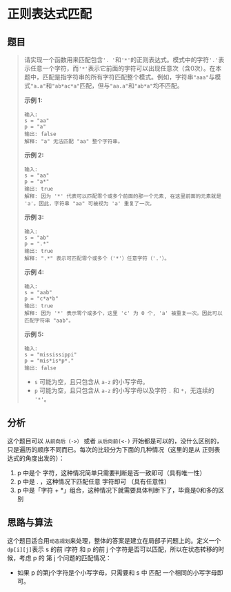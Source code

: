 # 正则表达式匹配

## 题目

>
> 请实现一个函数用来匹配包含`'. '`和`'*'`的正则表达式。模式中的字符`'.'`表示任意一个字符，而`'*'`表示它前面的字符可以出现任意次（含0次）。在本题中，匹配是指字符串的所有字符匹配整个模式。例如，字符串`"aaa"`与模式`"a.a"`和`"ab*ac*a"`匹配，但与`"aa.a"`和`"ab*a"`均不匹配。
>
> **示例 1:**
>
> ```
> 输入:
> s = "aa"
> p = "a"
> 输出: false
> 解释: "a" 无法匹配 "aa" 整个字符串。
> ```
>
> **示例 2:**
>
> ```
> 输入:
> s = "aa"
> p = "a*"
> 输出: true
> 解释: 因为 '*' 代表可以匹配零个或多个前面的那一个元素, 在这里前面的元素就是 'a'。因此，字符串 "aa" 可被视为 'a' 重复了一次。
> ```
>
> **示例 3:**
>
> ```
> 输入:
> s = "ab"
> p = ".*"
> 输出: true
> 解释: ".*" 表示可匹配零个或多个（'*'）任意字符（'.'）。
> ```
>
> **示例 4:**
>
> ```
> 输入:
> s = "aab"
> p = "c*a*b"
> 输出: true
> 解释: 因为 '*' 表示零个或多个，这里 'c' 为 0 个, 'a' 被重复一次。因此可以匹配字符串 "aab"。
> ```
>
> **示例 5:**
>
> ```
> 输入:
> s = "mississippi"
> p = "mis*is*p*."
> 输出: false
> ```
>
> - `s` 可能为空，且只包含从 `a-z` 的小写字母。
> - `p` 可能为空，且只包含从 `a-z` 的小写字母以及字符 `.` 和 `*`，无连续的 `'*'`。

## 分析

这个题目可以 `从前向后（->）` 或者 `从后向前(<-)` 开始都是可以的，没什么区别的，只是遍历的顺序不同而已。每次的比较分为下面的几种情况（这里的是从 正则表达式的角度出发的）：

1. p 中是个 字符，这种情况简单只需要判断是否一致即可（具有唯一性）
2. p 中是 . ，这种情况下匹配任意 字符即可 （具有任意性）
3. p 中是「字符 + *」组合，这种情况下就需要具体判断下了，毕竟是0和多的区别

## 思路与算法

这个题目适合用`动态规划`来处理，整体的答案是建立在局部子问题上的。定义一个 `dp[i][j]`表示 s 的前 i字符 和 p 的前 j 个字符是否可以匹配，所以在状态转移的时候，考虑 p 的 第 j 个问题的匹配情况：

- 如果 p 的第j个字符是个小写字母，只需要和 s 中 匹配 一个相同的小写字母即可。

  

